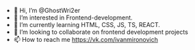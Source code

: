 - 👋 Hi, I’m @GhostWri2er
- 👀 I’m interested in Frontend-development.
- 🌱 I’m currently learning HTML, CSS, JS, TS, REACT.
- 💞️ I’m looking to collaborate on frontend development projects
- 📫 How to reach me https://vk.com/ivanmironovich

<!---
GhostWri2er/GhostWri2er is a ✨ special ✨ repository because its `README.md` (this file) appears on your GitHub profile.
You can click the Preview link to take a look at your changes.
--->
